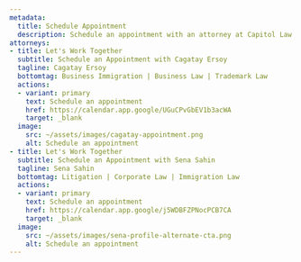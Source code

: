 ```yaml
---
metadata:
  title: Schedule Appointment
  description: Schedule an appointment with an attorney at Capitol Law Partners.
attorneys:
- title: Let's Work Together
  subtitle: Schedule an Appointment with Cagatay Ersoy
  tagline: Cagatay Ersoy
  bottomtag: Business Immigration | Business Law | Trademark Law
  actions:
  - variant: primary
    text: Schedule an appointment
    href: https://calendar.app.google/UGuCPvGbEV1b3acWA
    target: _blank
  image:
    src: ~/assets/images/cagatay-appointment.png
    alt: Schedule an appointment
- title: Let's Work Together
  subtitle: Schedule an Appointment with Sena Sahin
  tagline: Sena Sahin
  bottomtag: Litigation | Corporate Law | Immigration Law
  actions:
  - variant: primary
    text: Schedule an appointment
    href: https://calendar.app.google/j5WDBFZPNocPCB7CA
    target: _blank
  image:
    src: ~/assets/images/sena-profile-alternate-cta.png
    alt: Schedule an appointment
---
```

